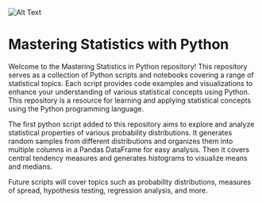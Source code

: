 


![Alt Text]([image_url](https://github.com/johnurwin/Mastering_Statistics_with_Python/blob/main/Python_Statistics/logo.png))



# Mastering Statistics with Python

Welcome to the Mastering Statistics in Python repository! This repository serves as a collection of Python scripts and notebooks covering a range of statistical topics. 
Each script provides code examples and visualizations to enhance your understanding of various statistical concepts using Python.
This repository is a resource for learning and applying statistical concepts using the Python programming language. 

The first python script added to this repository aims to explore and analyze statistical properties of various probability distributions. It generates random samples from different distributions and organizes them into multiple columns in a Pandas DataFrame for easy analysis. Then it covers central tendency measures and generates histograms to visualize means and medians.

Future scripts will cover topics such as probability distributions, measures of spread, hypothesis testing, regression analysis, and more.
